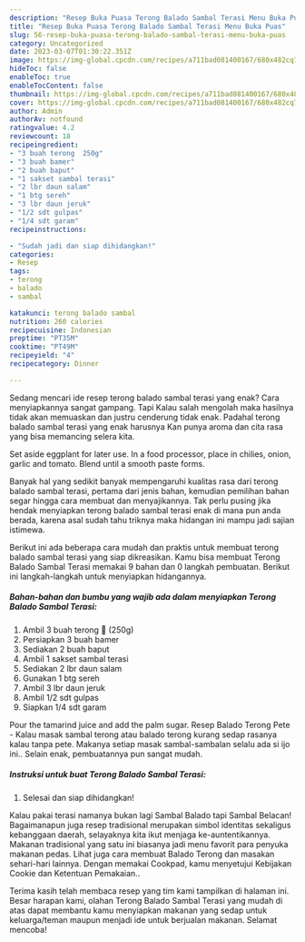 ```yaml
---
description: "Resep Buka Puasa Terong Balado Sambal Terasi Menu Buka Puas"
title: "Resep Buka Puasa Terong Balado Sambal Terasi Menu Buka Puas"
slug: 56-resep-buka-puasa-terong-balado-sambal-terasi-menu-buka-puas
category: Uncategorized
date: 2023-03-07T01:30:22.351Z
image: https://img-global.cpcdn.com/recipes/a711bad081400167/680x482cq70/terong-balado-sambal-terasi-foto-resep-utama.jpg
hideToc: false
enableToc: true
enableTocContent: false
thumbnail: https://img-global.cpcdn.com/recipes/a711bad081400167/680x482cq70/terong-balado-sambal-terasi-foto-resep-utama.jpg
cover: https://img-global.cpcdn.com/recipes/a711bad081400167/680x482cq70/terong-balado-sambal-terasi-foto-resep-utama.jpg
author: Admin
authorAv: notfound
ratingvalue: 4.2
reviewcount: 18
recipeingredient:
- "3 buah terong  250g"
- "3 buah bamer"
- "2 buah baput"
- "1 sakset sambal terasi"
- "2 lbr daun salam"
- "1 btg sereh"
- "3 lbr daun jeruk"
- "1/2 sdt gulpas"
- "1/4 sdt garam"
recipeinstructions:

- "Sudah jadi dan siap dihidangkan!"
categories:
- Resep
tags:
- terong
- balado
- sambal

katakunci: terong balado sambal 
nutrition: 260 calories
recipecuisine: Indonesian
preptime: "PT35M"
cooktime: "PT49M"
recipeyield: "4"
recipecategory: Dinner

---
```



Sedang mencari ide resep terong balado sambal terasi yang enak? Cara menyiapkannya sangat gampang. Tapi Kalau salah mengolah maka hasilnya tidak akan memuaskan dan justru cenderung tidak enak. Padahal terong balado sambal terasi yang enak harusnya Kan punya aroma dan cita rasa yang bisa memancing selera kita.


Set aside eggplant for later use. In a food processor, place in chilies, onion, garlic and tomato. Blend until a smooth paste forms.

Banyak hal yang sedikit banyak mempengaruhi kualitas rasa dari terong balado sambal terasi, pertama dari jenis bahan, kemudian pemilihan bahan segar hingga cara membuat dan menyajikannya. Tak perlu pusing jika hendak menyiapkan terong balado sambal terasi enak di mana pun anda berada, karena asal sudah tahu triknya maka hidangan ini mampu jadi sajian istimewa.


Berikut ini ada beberapa cara mudah dan praktis untuk membuat terong balado sambal terasi yang siap dikreasikan. Kamu bisa membuat Terong Balado Sambal Terasi memakai 9 bahan dan 0 langkah pembuatan. Berikut ini langkah-langkah untuk menyiapkan hidangannya.

<!--inarticleads1-->

##### Bahan-bahan dan bumbu yang wajib ada dalam menyiapkan Terong Balado Sambal Terasi:

1. Ambil 3 buah terong 🍆 (250g)
1. Persiapkan 3 buah bamer
1. Sediakan 2 buah baput
1. Ambil 1 sakset sambal terasi
1. Sediakan 2 lbr daun salam
1. Gunakan 1 btg sereh
1. Ambil 3 lbr daun jeruk
1. Ambil 1/2 sdt gulpas
1. Siapkan 1/4 sdt garam


Pour the tamarind juice and add the palm sugar. Resep Balado Terong Pete - Kalau masak sambal terong atau balado terong kurang sedap rasanya kalau tanpa pete. Makanya setiap masak sambal-sambalan selalu ada si ijo ini.. Selain enak, pembuatannya pun sangat mudah. 

<!--inarticleads2-->

##### Instruksi untuk buat Terong Balado Sambal Terasi:


1. Selesai dan siap dihidangkan!

Kalau pakai terasi namanya bukan lagi Sambal Balado tapi Sambal Belacan! Bagaimanapun juga resep tradisional merupakan simbol identitas sekaligus kebanggaan daerah, selayaknya kita ikut menjaga ke-auntentikannya. Makanan tradisional yang satu ini biasanya jadi menu favorit para penyuka makanan pedas. Lihat juga cara membuat Balado Terong dan masakan sehari-hari lainnya. Dengan memakai Cookpad, kamu menyetujui Kebijakan Cookie dan Ketentuan Pemakaian.. 

Terima kasih telah membaca resep yang tim kami tampilkan di halaman ini. Besar harapan kami, olahan Terong Balado Sambal Terasi yang mudah di atas dapat membantu kamu menyiapkan makanan yang sedap untuk keluarga/teman maupun menjadi ide untuk berjualan makanan. Selamat mencoba!
